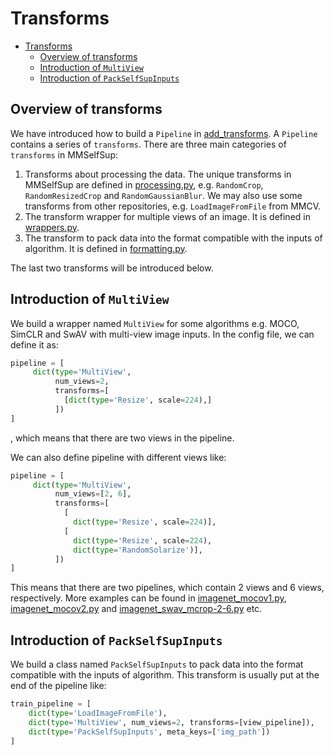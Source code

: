 # Transforms

- [Transforms]()
  - [Overview of transforms](#overview-of-transforms)
  - [Introduction of `MultiView`](#introduction-of-multiview)
  - [Introduction of `PackSelfSupInputs`](#introduction-of-packselfsupinputs)


## Overview of transforms
We have introduced how to build a `Pipeline` in [add_transforms](./add_transforms.md). A `Pipeline` contains a series of
`transforms`. There are three main categories of `transforms` in MMSelfSup:
1. Transforms about processing the data. The unique transforms in MMSelfSup are defined in [processing.py](../../../mmselfsup/datasets/transforms/processing.py), e.g. `RandomCrop`, `RandomResizedCrop` and `RandomGaussianBlur`.
We may also use some transforms from other repositories, e.g. `LoadImageFromFile` from MMCV.
2. The transform wrapper for multiple views of an image. It is defined in [wrappers.py](../../../mmselfsup/datasets/transforms/wrappers.py).
3. The transform to pack data into the format compatible with the inputs of algorithm. It is defined in [formatting.py](../../../mmselfsup/datasets/transforms/formatting.py).

The last two transforms will be introduced below.

## Introduction of `MultiView`
We build a wrapper named `MultiView` for some algorithms e.g. MOCO, SimCLR and SwAV with multi-view image inputs. In the config file, we can 
define it as:
```python
pipeline = [
     dict(type='MultiView',
          num_views=2,
          transforms=[
            [dict(type='Resize', scale=224),]
          ])
]
```
, which means that there are two views in the pipeline.

We can also define pipeline with different views like:
```python
pipeline = [
     dict(type='MultiView',
          num_views=[2, 6],
          transforms=[
            [   
              dict(type='Resize', scale=224)],
            [
              dict(type='Resize', scale=224),
              dict(type='RandomSolarize')],
          ])
]
```
This means that there are two pipelines, which contain 2 views and 6 views, respectively.
More examples can be found in [imagenet_mocov1.py](../../../configs/selfsup/_base_/datasets/imagenet_mocov1.py), [imagenet_mocov2.py](../../../configs/selfsup/_base_/datasets/imagenet_mocov2.py) and [imagenet_swav_mcrop-2-6.py](../../../configs/selfsup/_base_/datasets/imagenet_swav_mcrop-2-6.py) etc.  

## Introduction of `PackSelfSupInputs`
We build a class named `PackSelfSupInputs` to pack data into the format compatible with the inputs of algorithm. This transform
is usually put at the end of the pipeline like:
```python
train_pipeline = [
    dict(type='LoadImageFromFile'),
    dict(type='MultiView', num_views=2, transforms=[view_pipeline]),
    dict(type='PackSelfSupInputs', meta_keys=['img_path'])
]
```